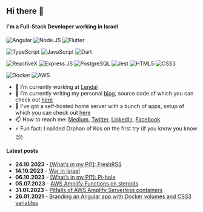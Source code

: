 ## Hi there 👋

#### I'm a Full-Stack Developer working in Israel

![Angular](https://img.shields.io/badge/Angular-DD0031?style=for-the-badge&logo=angular&logoColor=white)
![Node.JS](https://img.shields.io/badge/Node.js-43853D?style=for-the-badge&logo=node.js&logoColor=white)
![Flutter](https://img.shields.io/badge/Flutter-02569B?style=for-the-badge&logo=flutter&logoColor=white)

![TypeScript](https://img.shields.io/badge/TypeScript-007ACC?style=for-the-badge&logo=typescript&logoColor=white)
![JavaScript](https://img.shields.io/badge/JavaScript-F7DF1E?style=for-the-badge&logo=JavaScript&logoColor=white)
![Dart](https://img.shields.io/badge/Dart-0175C2?style=for-the-badge&logo=dart&logoColor=white)

![ReactiveX](https://img.shields.io/badge/ReactiveX-B7178C?style=for-the-badge&logo=ReactiveX&logoColor=white)
![Express.JS](https://img.shields.io/badge/Express.js-404D59?style=for-the-badge)
![PostgreSQL](https://img.shields.io/badge/PostgreSQL-316192?style=for-the-badge&logo=postgresql&logoColor=white)
![Jest](https://img.shields.io/badge/Jest-323330?style=for-the-badge&logo=Jest&logoColor=white)
![HTML5](https://img.shields.io/badge/HTML5-E34F26?style=for-the-badge&logo=html5&logoColor=white)
![CSS3](https://img.shields.io/badge/CSS3-1572B6?style=for-the-badge&logo=css3&logoColor=white)

![Docker](https://img.shields.io/badge/docker-%230db7ed.svg?style=for-the-badge&logo=docker&logoColor=white)
![AWS](https://img.shields.io/badge/Amazon_AWS-FF9900?style=for-the-badge&logo=amazonaws&logoColor=white)

- 🔭 I’m currently working at [Lendai](https://lendai.us)
- 🌱 I’m currently writing my personal [blog](https://vorant94.io), source code of which you can check out [here](https://github.com/vorant94/digital-garden)
- 🐧 I've got a self-hosted home server with a bunch of apps, setup of which you can check out [here](https://github.com/vorant94/raspberry-pi)
- 📫 How to reach me: [Medium](https://vorant94.medium.com/), [Twitter](https://twitter.com/vorant94), [LinkedIn](https://linkedin.com/in/vorant94/), [Facebook](https://facebook.com/vorant94)
- ⚡ Fun fact: I nailded Orphan of Kos on the first try (if you know you know😉)

#### Latest posts

- **24.10.2023** - [[What’s in my Pi?]: FreshRSS](https://www.vorant94.io/posts/whats-in-my-pi-freshrss)
- **14.10.2023** - [War in Israel](https://www.vorant94.io/posts/war-in-israel)
- **06.10.2023** - [[What’s in my Pi?]: Pi-hole](https://www.vorant94.io/posts/whats-in-my-pi-pi-hole)
- **05.07.2023** - [AWS Amplify Functions on steroids](https://www.vorant94.io/posts/aws-amplify-functions-on-steroids)
- **31.01.2023** - [Pitfalls of AWS Amplify Serverless containers](https://www.vorant94.io/posts/pitfalls-of-aws-amplify-serverless-containers)
- **26.01.2021** - [Branding an Angular app with Docker volumes and CSS3 variables](https://www.vorant94.io/posts/branding-an-angular-app-with-docker-volumes-and-css3-variables)
